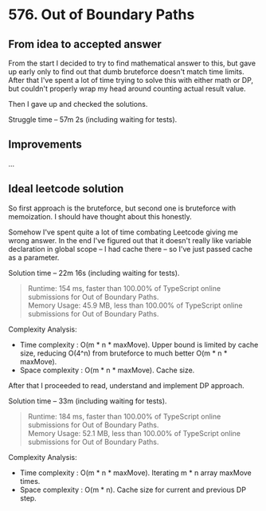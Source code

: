 # 576. Out of Boundary Paths

## From idea to accepted answer

From the start I decided to try to find mathematical answer to this,
but gave up early only to find out that dumb bruteforce doesn't match
time limits. After that I've spent a lot of time trying to solve this
with either math or DP, but couldn't properly wrap my head around
counting actual result value.

Then I gave up and checked the solutions.

Struggle time – 57m 2s (including waiting for tests).

## Improvements

...

## Ideal leetcode solution

So first approach is the bruteforce, but second one is bruteforce
with memoization. I should have thought about this honestly.

Somehow I've spent quite a lot of time combating Leetcode giving me wrong answer.
In the end I've figured out that it doesn't really like variable declaration
in global scope – I had cache there – so I've just passed cache as a parameter.

Solution time – 22m 16s (including waiting for tests).

> Runtime: 154 ms, faster than 100.00% of TypeScript online submissions for Out of Boundary Paths.  
> Memory Usage: 45.9 MB, less than 100.00% of TypeScript online submissions for Out of Boundary Paths.

Complexity Analysis:

- Time complexity : O(m * n * maxMove). Upper bound is limited by cache size,
  reducing O(4^n) from bruteforce to much better O(m * n * maxMove).
- Space complexity : O(m * n * maxMove). Cache size.

After that I proceeded to read, understand and implement DP approach.

Solution time – 33m (including waiting for tests).

> Runtime: 184 ms, faster than 100.00% of TypeScript online submissions for Out of Boundary Paths.  
> Memory Usage: 52.1 MB, less than 100.00% of TypeScript online submissions for Out of Boundary Paths.

Complexity Analysis:

- Time complexity : O(m * n * maxMove). Iterating m * n array maxMove times.
- Space complexity : O(m * n). Cache size for current and previous DP step.
